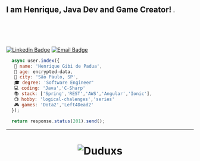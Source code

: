 ## I am Henrique, Java Dev and Game Creator! <img src="https://i.imgur.com/wBCZame.gif" width=2%>

[![Linkedin Badge](https://img.shields.io/badge/-Linkedin-6633cc?style=flat-square&logo=Linkedin&logoColor=white&color=blue&link=https://www.linkedin.com/in/henriquedepadua/)](https://https://www.linkedin.com/in/henriquedepadua//)
[![Email Badge](https://img.shields.io/badge/-Email-c14438?style=flat-square&logo=Email&logoColor=white&color=red&link=henriquedepadua@yahoo.com.br)](mailto:henriquedepadua@yahoo.com.br)

<!--[![Stackoverflow Badge](https://cdn.sstatic.net/Sites/stackoverflow/Img/favicon.ico?v=ec617d715196)](https://https://stackoverflow.com/users/14499995/henrique-gibi-de-p%C3%A1duaa//)-->

```javascript
  async user.index({
   💬 name: 'Henrique Gibi de Padua',
   🙊 age: encrypted-data,
   💒 city: 'São Paulo, SP',
   🎓 degree: 'Software Engineer'
   💻 coding: 'Java','C-Sharp'
   📚 stack: ['Spring','REST','AWS','Angular','Ionic'],
   📺 hobby: 'logical-chalenges','series'
   🎮 games: 'Dota2','Left4Dead2'
  });
  
  return response.status(201).send();
```
<hr>
<h1 align="center">
<img alt="Duduxs" src="https://github-readme-stats.codestackr.vercel.app/api?username=henriquegibi&show_icons=true&hide_border=true&theme=dark" />
</h1>
